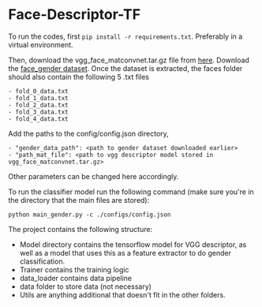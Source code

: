 # Face-Descriptor-TF

To run the codes, first `pip install -r requirements.txt`. Preferably in a virtual environment.

Then, download the vgg_face_matconvnet.tar.gz file from [here](http://www.robots.ox.ac.uk/~vgg/software/vgg_face/). Download the [face_gender dataset](https://talhassner.github.io/home/projects/Adience/Adience-data.html#agegender). Once the dataset is extracted, the faces folder should also contain the following 5 .txt files

    - fold_0_data.txt
    - fold_1_data.txt
    - fold_2_data.txt
    - fold_3_data.txt
    - fold_4_data.txt

Add the paths to the config/config.json directory,

    - "gender_data_path": <path to gender dataset downloaded earlier>
    - "path_mat_file": <path to vgg descriptor model stored in vgg_face_matconvnet.tar.gz>

Other parameters can be changed here accordingly.

To run the classifier model run the following command (make sure you're in the directory that the main files are stored):

`python main_gender.py -c ./configs/config.json`


The project contains the following structure:


- Model directory contains the tensorflow model for VGG descriptor, as well as a model that uses this as a feature extractor to do gender classification.
- Trainer contains the training logic
- data_loader contains data pipeline
- data folder to store data (not necessary)
- Utils are anything additional that doesn't fit in the other folders.
